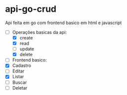 # api-go-crud
Api feita em go com frontend basico em html e javascript

- [ ] Operações basicas da api:
  - [X] create
  - [X] read
  - [ ] update
  - [X] delete

- [ ] Frontend basico:
 - [X] Cadastro
 - [ ] Editar
 - [X] Listar
 - [ ] Buscar
 - [ ] Deletar
